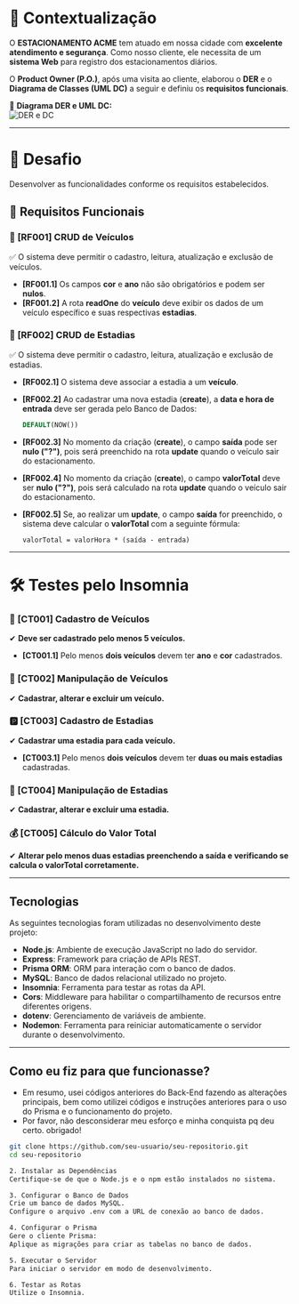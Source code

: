 # 🌟 Contextualização  

O **ESTACIONAMENTO ACME** tem atuado em nossa cidade com **excelente atendimento e segurança**. Como nosso cliente, ele necessita de um **sistema Web** para registro dos estacionamentos diários.  

O **Product Owner (P.O.)**, após uma visita ao cliente, elaborou o **DER** e o **Diagrama de Classes (UML DC)** a seguir e definiu os **requisitos funcionais**.  

📌 **Diagrama DER e UML DC:**  
![DER e DC](./docs/der-dc.png)

---

# 🎯 Desafio  

Desenvolver as funcionalidades conforme os requisitos estabelecidos.  

## 🔹 Requisitos Funcionais  

### 🚗 **[RF001] CRUD de Veículos**  
✅ O sistema deve permitir o cadastro, leitura, atualização e exclusão de veículos.  
- **[RF001.1]** Os campos **cor** e **ano** não são obrigatórios e podem ser **nulos**.  
- **[RF001.2]** A rota **readOne** do **veículo** deve exibir os dados de um veículo específico e suas respectivas **estadias**.  

### 🏁 **[RF002] CRUD de Estadias**  
✅ O sistema deve permitir o cadastro, leitura, atualização e exclusão de estadias.  
- **[RF002.1]** O sistema deve associar a estadia a um **veículo**.  
- **[RF002.2]** Ao cadastrar uma nova estadia (**create**), a **data e hora de entrada** deve ser gerada pelo Banco de Dados:  
  ```sql
  DEFAULT(NOW())
  ```
- **[RF002.3]** No momento da criação (**create**), o campo **saída** pode ser **nulo ("?")**, pois será preenchido na rota **update** quando o veículo sair do estacionamento.  
- **[RF002.4]** No momento da criação (**create**), o campo **valorTotal** deve ser **nulo ("?")**, pois será calculado na rota **update** quando o veículo sair do estacionamento.  
- **[RF002.5]** Se, ao realizar um **update**, o campo **saída** for preenchido, o sistema deve calcular o **valorTotal** com a seguinte fórmula:  

  ```text
  valorTotal = valorHora * (saída - entrada)
  ```

---

# 🛠 Testes pelo Insomnia  

### 🚙 **[CT001] Cadastro de Veículos**  
✔ **Deve ser cadastrado pelo menos 5 veículos.**  
- **[CT001.1]** Pelo menos **dois veículos** devem ter **ano** e **cor** cadastrados.  

### 🔄 **[CT002] Manipulação de Veículos**  
✔ **Cadastrar, alterar e excluir um veículo.**  

### 🅿 **[CT003] Cadastro de Estadias**  
✔ **Cadastrar uma estadia para cada veículo.**  
- **[CT003.1]** Pelo menos **dois veículos** devem ter **duas ou mais estadias** cadastradas.  

### 🔧 **[CT004] Manipulação de Estadias**  
✔ **Cadastrar, alterar e excluir uma estadia.**  

### 💰 **[CT005] Cálculo do Valor Total**  
✔ **Alterar pelo menos duas estadias preenchendo a saída e verificando se calcula o valorTotal corretamente.**  

---
## Tecnologias
As seguintes tecnologias foram utilizadas no desenvolvimento deste projeto:

- **Node.js**: Ambiente de execução JavaScript no lado do servidor.
- **Express**: Framework para criação de APIs REST.
- **Prisma ORM**: ORM para interação com o banco de dados.
- **MySQL**: Banco de dados relacional utilizado no projeto.
- **Insomnia**: Ferramenta para testar as rotas da API.
- **Cors**: Middleware para habilitar o compartilhamento de recursos entre diferentes origens.
- **dotenv**: Gerenciamento de variáveis de ambiente.
- **Nodemon**: Ferramenta para reiniciar automaticamente o servidor durante o desenvolvimento.

---

## Como eu fiz para que funcionasse?
  - Em resumo, usei códigos anteriores do Back-End fazendo as alterações principais, bem como utilizei códigos e instruções anteriores para o uso do Prisma e o funcionamento do projeto.
  - Por favor, não desconsiderar meu esforço e minha conquista pq deu certo. obrigado!
```bash
git clone https://github.com/seu-usuario/seu-repositorio.git
cd seu-repositorio

2. Instalar as Dependências
Certifique-se de que o Node.js e o npm estão instalados no sistema.

3. Configurar o Banco de Dados
Crie um banco de dados MySQL.
Configure o arquivo .env com a URL de conexão ao banco de dados.

4. Configurar o Prisma
Gere o cliente Prisma:
Aplique as migrações para criar as tabelas no banco de dados.

5. Executar o Servidor
Para iniciar o servidor em modo de desenvolvimento.

6. Testar as Rotas
Utilize o Insomnia.


